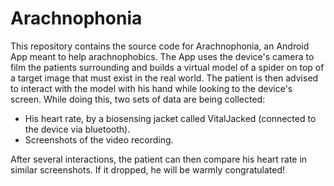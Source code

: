 # Arachnophonia

This repository contains the source code for Arachnophonia, an Android App meant to help arachnophobics. 
The App uses the device's camera to film the patients surrounding and builds a virtual model of a spider on top of a target image that must exist in the real world.
The patient is then advised to interact with the model with his hand while looking to the device's screen.
While doing this, two sets of data are being collected:
- His heart rate, by a biosensing jacket called VitalJacked (connected to the device via bluetooth).
- Screenshots of the video recording.

After several interactions, the patient can then compare his heart rate in similar screenshots. If it dropped, he will be warmly congratulated!
